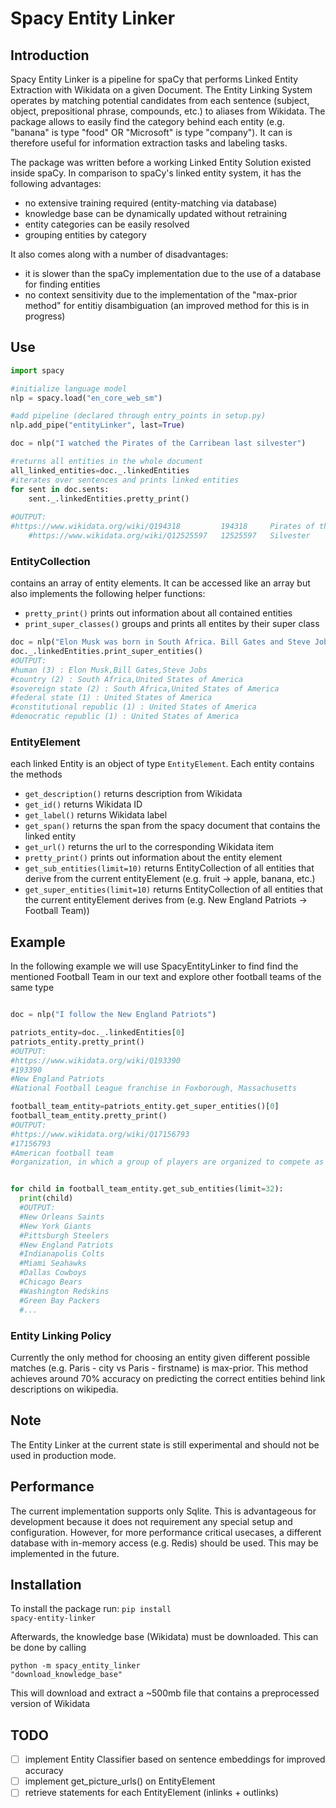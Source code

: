 # Spacy Entity Linker

## Introduction
Spacy Entity Linker is a pipeline for spaCy that performs Linked Entity Extraction with Wikidata on 
a given Document.
The Entity Linking System operates by matching potential candidates from each sentence
 (subject, object, prepositional phrase, compounds, etc.) to aliases 
from Wikidata. The package allows to easily find the category behind each entity (e.g. "banana" is type "food" OR "Microsoft" is type "company"). It can 
is therefore useful for information extraction tasks and labeling tasks.

The package was written before a working Linked Entity Solution existed inside spaCy. In comparison to spaCy's linked entity system, it has the following advantages:
- no extensive training required (entity-matching via database)
- knowledge base can be dynamically updated without retraining
- entity categories can be easily resolved
- grouping entities by category

It also comes along with a number of disadvantages:
- it is slower than the spaCy implementation due to the use of a database for finding entities
- no context sensitivity due to the implementation of the "max-prior method" for entitiy disambiguation (an improved method for this is in progress)


## Use
```python
import spacy

#initialize language model
nlp = spacy.load("en_core_web_sm")

#add pipeline (declared through entry_points in setup.py)
nlp.add_pipe("entityLinker", last=True)

doc = nlp("I watched the Pirates of the Carribean last silvester")

#returns all entities in the whole document
all_linked_entities=doc._.linkedEntities
#iterates over sentences and prints linked entities
for sent in doc.sents:
    sent._.linkedEntities.pretty_print()
    
#OUTPUT:
#https://www.wikidata.org/wiki/Q194318         194318     Pirates of the Caribbean        Series of fantasy adventure films                                                                   
    #https://www.wikidata.org/wiki/Q12525597   12525597   Silvester                       the day celebrated on 31 December (Roman Catholic Church) or 2 January (Eastern Orthodox Churches)                

```

### EntityCollection
contains an array of entity elements. It can be accessed like an array but also implements the following 
helper functions:
- <code>pretty_print()</code> prints out information about all contained entities
- <code>print_super_classes()</code> groups and prints all entites by their super class

```python
doc = nlp("Elon Musk was born in South Africa. Bill Gates and Steve Jobs come from the United States")
doc._.linkedEntities.print_super_entities()
#OUTPUT:
#human (3) : Elon Musk,Bill Gates,Steve Jobs
#country (2) : South Africa,United States of America
#sovereign state (2) : South Africa,United States of America
#federal state (1) : United States of America
#constitutional republic (1) : United States of America
#democratic republic (1) : United States of America
```
### EntityElement
each linked Entity is an object of type <code>EntityElement</code>. Each entity contains the methods

- <code>get_description()</code> returns description from Wikidata
- <code>get_id()</code> returns Wikidata ID
- <code>get_label()</code> returns Wikidata label
- <code>get_span()</code> returns the span from the spacy document that contains the linked entity
- <code>get_url()</code> returns the url to the corresponding Wikidata item
- <code>pretty_print()</code> prints out information about the entity element
- <code>get_sub_entities(limit=10)</code> returns EntityCollection of all entities that derive from the current entityElement (e.g. fruit -> apple, banana, etc.)
- <code>get_super_entities(limit=10)</code> returns EntityCollection of all entities that the current entityElement derives from (e.g. New England Patriots -> Football Team))

## Example
In the following example we will use SpacyEntityLinker to find find the mentioned Football Team in our text
and explore other football teams of the same type

```python

doc = nlp("I follow the New England Patriots")

patriots_entity=doc._.linkedEntities[0]
patriots_entity.pretty_print()
#OUTPUT:
#https://www.wikidata.org/wiki/Q193390
#193390     
#New England Patriots            
#National Football League franchise in Foxborough, Massachusetts                    

football_team_entity=patriots_entity.get_super_entities()[0]
football_team_entity.pretty_print()
#OUTPUT:
#https://www.wikidata.org/wiki/Q17156793   
#17156793   
#American football team          
#organization, in which a group of players are organized to compete as a team in American football   


for child in football_team_entity.get_sub_entities(limit=32):
  print(child)
  #OUTPUT:
  #New Orleans Saints
  #New York Giants
  #Pittsburgh Steelers
  #New England Patriots
  #Indianapolis Colts
  #Miami Seahawks
  #Dallas Cowboys
  #Chicago Bears
  #Washington Redskins
  #Green Bay Packers
  #...
```

### Entity Linking Policy
Currently the only method for choosing an entity given different possible matches (e.g. Paris - city vs Paris - firstname) is max-prior. This method achieves around 70% accuracy on predicting
the correct entities behind link descriptions on wikipedia.

## Note
The Entity Linker at the current state is still experimental and should not be used in production mode.

## Performance
The current implementation supports only Sqlite. This is advantageous for development because 
it does not requirement any special setup and configuration. However, for more performance critical usecases, a different
database with in-memory access (e.g. Redis) should be used. This may be implemented in the future.

## Installation

To install the package run: <code>pip install spacy-entity-linker</code>

Afterwards, the knowledge base (Wikidata) must be downloaded. This can be done by calling 

<code>python -m spacy_entity_linker "download_knowledge_base"</code>

This will download and extract a ~500mb file that contains a preprocessed version of Wikidata

## TODO
- [ ] implement Entity Classifier based on sentence embeddings for improved accuracy 
- [ ] implement get_picture_urls() on EntityElement
- [ ] retrieve statements for each EntityElement (inlinks + outlinks)
